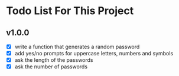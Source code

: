 # Todo List For This Project

## v1.0.0
* [x] write a function that generates a random password
* [x] add yes/no prompts for uppercase letters, numbers and symbols
* [x] ask the length of the passwords
* [x] ask the number of passwords
